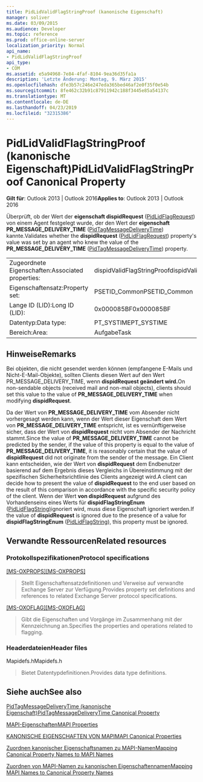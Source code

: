 ```yaml
---
title: PidLidValidFlagStringProof (kanonische Eigenschaft)
manager: soliver
ms.date: 03/09/2015
ms.audience: Developer
ms.topic: reference
ms.prod: office-online-server
localization_priority: Normal
api_name:
- PidLidValidFlagStringProof
api_type:
- COM
ms.assetid: e5a94968-7e84-4faf-8104-9ea36d35fa1a
description: 'Letzte Änderung: Montag, 9. März 2015'
ms.openlocfilehash: dfe3b57c246e247eda365bed46af2e0f35f0e54b
ms.sourcegitcommit: 8fe462c32b91c87911942c188f3445e85a54137c
ms.translationtype: MT
ms.contentlocale: de-DE
ms.lasthandoff: 04/23/2019
ms.locfileid: "32315386"
---
```

# <a name="pidlidvalidflagstringproof-canonical-property"></a><span data-ttu-id="5e302-103">PidLidValidFlagStringProof (kanonische Eigenschaft)</span><span class="sxs-lookup"><span data-stu-id="5e302-103">PidLidValidFlagStringProof Canonical Property</span></span>

  
  
<span data-ttu-id="5e302-104">**Gilt für**: Outlook 2013 | Outlook 2016</span><span class="sxs-lookup"><span data-stu-id="5e302-104">**Applies to**: Outlook 2013 | Outlook 2016</span></span> 
  
<span data-ttu-id="5e302-105">Überprüft, ob der Wert der **eigenschaft dispidRequest** ([PidLidFlagRequest](pidlidflagrequest-canonical-property.md)) von einem Agent festgelegt wurde, der den Wert der **eigenschaft PR_MESSAGE_DELIVERY_TIME** ([PidTagMessageDeliveryTime](pidtagmessagedeliverytime-canonical-property.md)) kannte.</span><span class="sxs-lookup"><span data-stu-id="5e302-105">Validates whether the **dispidRequest** ([PidLidFlagRequest](pidlidflagrequest-canonical-property.md)) property's value was set by an agent who knew the value of the **PR_MESSAGE_DELIVERY_TIME** ([PidTagMessageDeliveryTime](pidtagmessagedeliverytime-canonical-property.md)) property.</span></span>
  
|||
|:-----|:-----|
|<span data-ttu-id="5e302-106">Zugeordnete Eigenschaften:</span><span class="sxs-lookup"><span data-stu-id="5e302-106">Associated properties:</span></span>  <br/> |<span data-ttu-id="5e302-107">dispidValidFlagStringProof</span><span class="sxs-lookup"><span data-stu-id="5e302-107">dispidValidFlagStringProof</span></span>  <br/> |
|<span data-ttu-id="5e302-108">Eigenschaftensatz:</span><span class="sxs-lookup"><span data-stu-id="5e302-108">Property set:</span></span>  <br/> |<span data-ttu-id="5e302-109">PSETID_Common</span><span class="sxs-lookup"><span data-stu-id="5e302-109">PSETID_Common</span></span>  <br/> |
|<span data-ttu-id="5e302-110">Lange ID (LID):</span><span class="sxs-lookup"><span data-stu-id="5e302-110">Long ID (LID):</span></span>  <br/> |<span data-ttu-id="5e302-111">0x000085BF</span><span class="sxs-lookup"><span data-stu-id="5e302-111">0x000085BF</span></span>  <br/> |
|<span data-ttu-id="5e302-112">Datentyp:</span><span class="sxs-lookup"><span data-stu-id="5e302-112">Data type:</span></span>  <br/> |<span data-ttu-id="5e302-113">PT_SYSTIME</span><span class="sxs-lookup"><span data-stu-id="5e302-113">PT_SYSTIME</span></span>  <br/> |
|<span data-ttu-id="5e302-114">Bereich:</span><span class="sxs-lookup"><span data-stu-id="5e302-114">Area:</span></span>  <br/> |<span data-ttu-id="5e302-115">Aufgabe</span><span class="sxs-lookup"><span data-stu-id="5e302-115">Task</span></span>  <br/> |
   
## <a name="remarks"></a><span data-ttu-id="5e302-116">Hinweise</span><span class="sxs-lookup"><span data-stu-id="5e302-116">Remarks</span></span>

<span data-ttu-id="5e302-117">Bei objekten, die nicht gesendet werden können (empfangene E-Mails und  Nicht-E-Mail-Objekte), sollten Clients diesen Wert auf den Wert PR_MESSAGE_DELIVERY_TIME, wenn **dispidRequest geändert wird.**</span><span class="sxs-lookup"><span data-stu-id="5e302-117">On non-sendable objects (received mail and non-mail objects), clients should set this value to the value of **PR_MESSAGE_DELIVERY_TIME** when modifying **dispidRequest**.</span></span>
  
<span data-ttu-id="5e302-118">Da der Wert von **PR_MESSAGE_DELIVERY_TIME** vom Absender nicht vorhergesagt werden kann, wenn der Wert dieser Eigenschaft dem Wert von **PR_MESSAGE_DELIVERY_TIME** entspricht, ist es vernünftigerweise sicher, dass der Wert von **dispidRequest** nicht vom Absender der Nachricht stammt.</span><span class="sxs-lookup"><span data-stu-id="5e302-118">Since the value of **PR_MESSAGE_DELIVERY_TIME** cannot be predicted by the sender, if the value of this property is equal to the value of **PR_MESSAGE_DELIVERY_TIME**, it is reasonably certain that the value of **dispidRequest** did not originate from the sender of the message.</span></span> <span data-ttu-id="5e302-119">Ein Client kann entscheiden, wie der Wert von **dispidRequest** dem Endbenutzer basierend auf dem Ergebnis dieses Vergleichs in Übereinstimmung mit der spezifischen Sicherheitsrichtlinie des Clients angezeigt wird.</span><span class="sxs-lookup"><span data-stu-id="5e302-119">A client can decide how to present the value of **dispidRequest** to the end user based on the result of this comparison in accordance with the specific security policy of the client.</span></span> <span data-ttu-id="5e302-120">Wenn der Wert **von dispidRequest** aufgrund des Vorhandenseins eines Werts für **dispidFlagStringEnum** ([PidLidFlagString)](pidlidflagstring-canonical-property.md)ignoriert wird, muss diese Eigenschaft ignoriert werden.</span><span class="sxs-lookup"><span data-stu-id="5e302-120">If the value of **dispidRequest** is ignored due to the presence of a value for **dispidFlagStringEnum** ([PidLidFlagString](pidlidflagstring-canonical-property.md)), this property must be ignored.</span></span>
  
## <a name="related-resources"></a><span data-ttu-id="5e302-121">Verwandte Ressourcen</span><span class="sxs-lookup"><span data-stu-id="5e302-121">Related resources</span></span>

### <a name="protocol-specifications"></a><span data-ttu-id="5e302-122">Protokollspezifikationen</span><span class="sxs-lookup"><span data-stu-id="5e302-122">Protocol specifications</span></span>

<span data-ttu-id="5e302-123">[[MS-OXPROPS]](https://msdn.microsoft.com/library/f6ab1613-aefe-447d-a49c-18217230b148%28Office.15%29.aspx)</span><span class="sxs-lookup"><span data-stu-id="5e302-123">[[MS-OXPROPS]](https://msdn.microsoft.com/library/f6ab1613-aefe-447d-a49c-18217230b148%28Office.15%29.aspx)</span></span>
  
> <span data-ttu-id="5e302-124">Stellt Eigenschaftensatzdefinitionen und Verweise auf verwandte Exchange Server zur Verfügung.</span><span class="sxs-lookup"><span data-stu-id="5e302-124">Provides property set definitions and references to related Exchange Server protocol specifications.</span></span>
    
<span data-ttu-id="5e302-125">[[MS-OXOFLAG]](https://msdn.microsoft.com/library/f1e50be4-ed30-4c2a-b5cb-8ff3aaaf9b91%28Office.15%29.aspx)</span><span class="sxs-lookup"><span data-stu-id="5e302-125">[[MS-OXOFLAG]](https://msdn.microsoft.com/library/f1e50be4-ed30-4c2a-b5cb-8ff3aaaf9b91%28Office.15%29.aspx)</span></span>
  
> <span data-ttu-id="5e302-126">Gibt die Eigenschaften und Vorgänge im Zusammenhang mit der Kennzeichnung an.</span><span class="sxs-lookup"><span data-stu-id="5e302-126">Specifies the properties and operations related to flagging.</span></span>
    
### <a name="header-files"></a><span data-ttu-id="5e302-127">Headerdateien</span><span class="sxs-lookup"><span data-stu-id="5e302-127">Header files</span></span>

<span data-ttu-id="5e302-128">Mapidefs.h</span><span class="sxs-lookup"><span data-stu-id="5e302-128">Mapidefs.h</span></span>
  
> <span data-ttu-id="5e302-129">Bietet Datentypdefinitionen.</span><span class="sxs-lookup"><span data-stu-id="5e302-129">Provides data type definitions.</span></span>
    
## <a name="see-also"></a><span data-ttu-id="5e302-130">Siehe auch</span><span class="sxs-lookup"><span data-stu-id="5e302-130">See also</span></span>



[<span data-ttu-id="5e302-131">PidTagMessageDeliveryTime (kanonische Eigenschaft)</span><span class="sxs-lookup"><span data-stu-id="5e302-131">PidTagMessageDeliveryTime Canonical Property</span></span>](pidtagmessagedeliverytime-canonical-property.md)


[<span data-ttu-id="5e302-132">MAPI-Eigenschaften</span><span class="sxs-lookup"><span data-stu-id="5e302-132">MAPI Properties</span></span>](mapi-properties.md)
  
[<span data-ttu-id="5e302-133">KANONISCHE EIGENSCHAFTEN VON MAPI</span><span class="sxs-lookup"><span data-stu-id="5e302-133">MAPI Canonical Properties</span></span>](mapi-canonical-properties.md)
  
[<span data-ttu-id="5e302-134">Zuordnen kanonischer Eigenschaftsnamen zu MAPI-Namen</span><span class="sxs-lookup"><span data-stu-id="5e302-134">Mapping Canonical Property Names to MAPI Names</span></span>](mapping-canonical-property-names-to-mapi-names.md)
  
[<span data-ttu-id="5e302-135">Zuordnen von MAPI-Namen zu kanonischen Eigenschaftennamen</span><span class="sxs-lookup"><span data-stu-id="5e302-135">Mapping MAPI Names to Canonical Property Names</span></span>](mapping-mapi-names-to-canonical-property-names.md)

